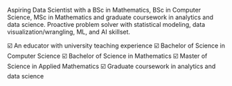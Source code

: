 Aspiring Data Scientist with a BSc in Mathematics, BSc in Computer Science, MSc in Mathematics and graduate coursework in analytics and data science. Proactive problem solver with statistical modeling, data visualization/wrangling, ML, and AI skillset.

☑️ An educator with university teaching experience
☑️ Bachelor of Science in Computer Science
☑️ Bachelor of Science in Mathematics
☑️ Master of Science in Applied Mathematics
☑️ Graduate coursework in analytics and data science

